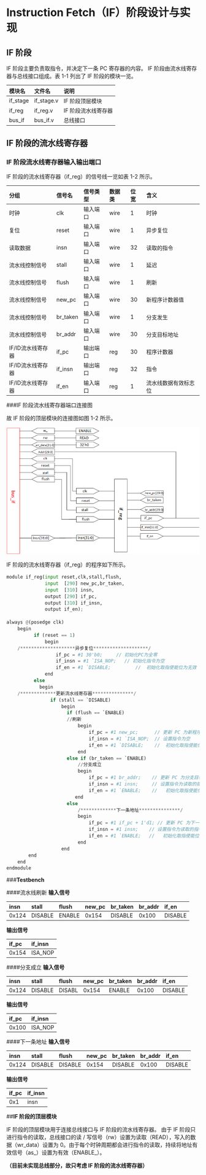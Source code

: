 # Instruction Fetch（IF）阶段设计与实现

## **IF 阶段**

IF 阶段主要负责取指令，并决定下一条 PC 寄存器的内容。 IF 阶段由流水线寄存器与总线接口组成。表 1-1 列出了 IF 阶段的模块一览。

| 模块名   | 文件名   	|  说明  	      |
| :----    | :----  	| :---- 	      |
| if_stage | if_stage.v | IF  阶段顶层模块    |
| if_reg   | if_reg.v   | IF 阶段流水线寄存器 |
| bus_if   | bus_if.v   | 总线接口            |

## **IF 阶段的流水线寄存器**
### IF 阶段流水线寄存器输入输出端口
IF 阶段的流水线寄存器（if_reg）的信号线一览如表 1-2 所示。

| 分组        	  | 信号名   	|  信号类型  	| 数据类|位宽	|含义			|
| :---- 	  | :----  	| :----  	| :---- | :---- | :----  		|
|时钟		  |clk		|输入端口	|wire	|1	|时钟			|
|复位		  |reset	|输入端口	|wire	|1	|异步复位		|
|读取数据	  |insn		|输入端口	|wire	|32	|读取的指令		|
|流水线控制信号	  |stall	|输入端口	|wire	|1	|延迟			|
|流水线控制信号	  |flush	|输入端口	|wire	|1	|刷新			|
|流水线控制信号	  |new_pc	|输入端口	|wire	|30	|新程序计数器值		|
|流水线控制信号	  |br_taken	|输入端口	|wire	|1	|分支发生		|
|流水线控制信号	  |br_addr	|输入端口	|wire	|30	|分支目标地址		|
|IF/ID流水线寄存器|if_pc	|输出端口	|reg	|30	|程序计数器		|
|IF/ID流水线寄存器|if_insn 	|输出端口	|reg	|32	|指令			|
|IF/ID流水线寄存器|if_en   	|输入端口	|reg	|1	|流水线数据有效标志位	|


###IF 阶段流水线寄存器端口连接图

故 IF 阶段的顶层模块的连接图如图 1-2 所示。

![Figure 1-2](/image/if_stage.png)

IF 阶段的流水线寄存器（if_reg）的程序如下所示。
```python
module if_reg(input reset,clk,stall,flush,
	          input  [290] new_pc,br_taken,
	          input  [310] insn,
	          output [290] if_pc,
	          output [310] if_insn,
	          output if_en);

always @(posedge clk)
    begin
          if (reset == 1)
	          begin
	/********************异步复位********************/
	              if_pc = #1 30'b0;     // 初始化PC为全零
	              if_insn = #1 `ISA_NOP;   // 初始化指令为空
	              if_en = #1 `DISABLE;         //  初始化取指使能位为无效
	          end
          else
	        begin
	/*************更新流水线寄存器***************/
	            if (stall == `DISABLE)
	                begin
	                  if (flush == `ENABLE)                
	                  //刷新
		                  begin
		                      if_pc = #1 new_pc;      // 更新 PC 为新程序计数器值
		                      if_insn = #1 `ISA_NOP;  // 设置指令为空
		                      if_en = #1 `DISABLE;    //  初始化取指使能位为无效
		                  end 
	                  else if (br_taken == `ENABLE)
		                  //分支成立
		                  begin 
		                      if_pc = #1 br_addr;    // 更新 PC 为分支目标地址
		                      if_insn = #1 insn;     // 设置指令为读取的指令
		                      if_en = #1 `ENABLE;    //   初始化取指使能位为有效
		                 end
	                  else                                     
	                      /*************下一条地址***************/
		                  begin
		                      if_pc = #1 if_pc + 1'd1; // 更新 PC 为下一条地址
		                      if_insn = #1 insn;    // 设置指令为读取的指令
		                      if_en = #1 `ENABLE;   //   初始化取指使能位为有效
		                  end
	                end
	    end
    end
endmodule
```
###**Testbench**

####流水线刷新
**输入信号**

|insn	| stall   	| flush 	| new_pc | br_taken 	| br_addr|if_en		|
| :----	| :---- 	| :----  	| :----  | :----  	| :----  | :----  	|
|0x124	| DISABLE	| ENABLE	|  0x154 |DISABLE 	|0x100	 |DISABLE	|
**输出信号**

| if_pc  | if_insn    | 
| :----	 | :----     |
| 0x154  | ISA_NOP    |

####分支成立
**输入信号**

|insn	| stall   	| flush 	| new_pc | br_taken 	| br_addr|if_en		|
| :----	| :---- 	| :----  	| :----  | :----  	| :----  | :----  	|
|0x124	| DISABLE 	| DISABL	|0x154 	 | ENABLE   	|0x100   |DISABLE 	|
**输出信号**

| if_pc  | if_insn  | 
| :----  | :----    |
| 0x100  | ISA_NOP  |

####下一条地址
**输入信号**

|insn  | stall   | flush    | new_pc | br_taken | br_addr|if_en   |
| :----| :----   | :----    | :----  | :----    | :----  | :----  |
|0x124 | DISABLE | DISABLE  |  0x154 | DISABLE  |0x100   |DISABLE |
**输出信号**

| if_pc  | if_insn  | 
| :----  | :----    |
| 0x1 	 | insn     |

##**IF 阶段的顶层模块**

IF 阶段的顶层模块用于连接总线接口与 IF 阶段的流水线寄存器。 由于 IF
阶段只进行指令的读取，总线接口的读 / 写信号（rw）设置为读取（READ），写入的数据（wr_data）设置为 0。由于每个时钟周期都会进行指令的读取，持续将地址有效信号（as_）设置为有效（ENABLE_）。

**（目前未实现总线部分，故只考虑 IF 阶段的流水线寄存器）**
